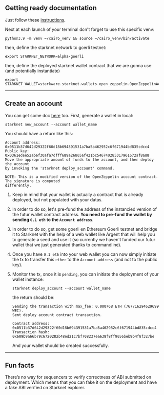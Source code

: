 ## Getting ready documentation
Just follow these [instructions](https://www.cairo-lang.org/getting-started/).

Next at each launch of your terminal don't forget to use this specific venv:
```
python3.9 -m venv ~/cairo_venv && source ~/cairo_venv/bin/activate
```
then, define the starknet network to goerli testnet:
```
export STARKNET_NETWORK=alpha-goerli
```
then, define the deployed starknet wallet contract that we are gonna use (and potentially instantiate)
```
export STARKNET_WALLET=starkware.starknet.wallets.open_zeppelin.OpenZeppelinAccount
```
___
## Create an account
You can get some doc [here](https://github.com/starknet-edu/deploy-cairo1-demo) too.
First, generate a wallet in local:
```
starknet new_account --account wallet_name
```
You should have a return like this:
```
Account address: 0x0511b37d642d29322f60d18b694391531a7ba5a462952c6f671944bd835cdcc4
Public key: 0x0361edee52ab6f30afa7dfff689a26805af421bc546740285317961672af8a88
Move the appropriate amount of funds to the account, and then deploy the account
by invoking the 'starknet deploy_account' command.

NOTE: This is a modified version of the OpenZeppelin account contract. The signature is computed
differently.
```
1. Keep in mind that your wallet is actually a contract that is already deployed, but not populated with your datas.  
2. In order to do so, let's pre-fund the address of the instancied version of the futur wallet contract address. **You need to pre-fund the wallet by sending `0.1 eth` to the `Account address`**.  

3. In order to do so, get some goerli en Ethereum Goerli testnet and bridge it to Starknet with the help of a web wallet like Argent that will help you to generate a seed and use it (so currently we haven't funded our futur wallet that we just generated thanks to commandline).  

4. Once you have `0.1 eth` into your web wallet you can now simply initiate the tx to transfer this `ether` to the `Account address` (and not to the public key).  

5. Monitor the tx, once it is `pending`, you can initiate the deployment of your wallet instance:
    ```
    starknet deploy_account --account wallet_name
    ```
    the return should be:
    ```
    Sending the transaction with max_fee: 0.000768 ETH (767716294629699 WEI).
    Sent deploy account contract transaction.

    Contract address: 0x0511b37d642d29322f60d18b694391531a7ba5a462952c6f671944bd835cdcc4
    Transaction hash: 0x609b9a66b79c6720282b48ed21c7bf708237ea638f8ff9056beb9b4f8f327be
    ```
    And your wallet should be created successfully.
___
## Fun facts

There’s no way for sequencers to verify correctness of ABI submitted on deployment. Which means that you can fake it on the deployment and have a fake ABI verified on Starknet explorer.